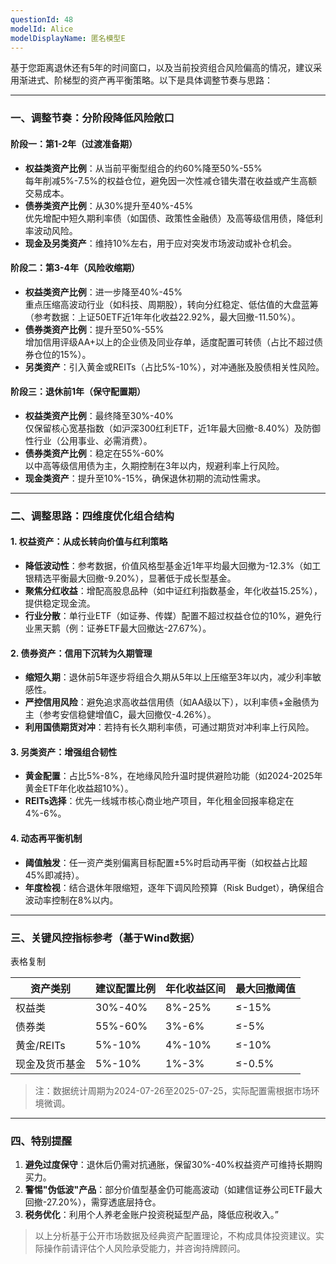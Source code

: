 ```yaml
---
questionId: 48
modelId: Alice
modelDisplayName: 匿名模型E
---
```

基于您距离退休还有5年的时间窗口，以及当前投资组合风险偏高的情况，建议采用渐进式、阶梯型的资产再平衡策略。以下是具体调整节奏与思路：

---

### **一、调整节奏：分阶段降低风险敞口**

#### **阶段一：第1-2年（过渡准备期）**

- **权益类资产比例**：从当前平衡型组合的约60%降至50%-55%  
    每年削减5%-7.5%的权益仓位，避免因一次性减仓错失潜在收益或产生高额交易成本。
- **债券类资产比例**：从30%提升至40%-45%  
    优先增配中短久期利率债（如国债、政策性金融债）及高等级信用债，降低利率波动风险。
- **现金及另类资产**：维持10%左右，用于应对突发市场波动或补仓机会。

#### **阶段二：第3-4年（风险收缩期）**

- **权益类资产比例**：进一步降至40%-45%  
    重点压缩高波动行业（如科技、周期股），转向分红稳定、低估值的大盘蓝筹（参考数据：上证50ETF近1年年化收益22.92%，最大回撤-11.50%）。
- **债券类资产比例**：提升至50%-55%  
    增加信用评级AA+以上的企业债及同业存单，适度配置可转债（占比不超过债券仓位的15%）。
- **另类资产**：引入黄金或REITs（占比5%-10%），对冲通胀及股债相关性风险。

#### **阶段三：退休前1年（保守配置期）**

- **权益类资产比例**：最终降至30%-40%  
    仅保留核心宽基指数（如沪深300红利ETF，近1年最大回撤-8.40%）及防御性行业（公用事业、必需消费）。
- **债券类资产比例**：稳定在55%-60%  
    以中高等级信用债为主，久期控制在3年以内，规避利率上行风险。
- **现金类资产**：提升至10%-15%，确保退休初期的流动性需求。

---

### **二、调整思路：四维度优化组合结构**

#### **1. 权益资产：从成长转向价值与红利策略**

- **降低波动性**：参考数据，价值风格型基金近1年平均最大回撤为-12.3%（如工银精选平衡最大回撤-9.20%），显著低于成长型基金。
- **聚焦分红收益**：增配高股息品种（如中证红利指数基金，年化收益15.25%），提供稳定现金流。
- **行业分散**：单行业ETF（如证券、传媒）配置不超过权益仓位的10%，避免行业黑天鹅（例：证券ETF最大回撤达-27.67%）。

#### **2. 债券资产：信用下沉转为久期管理**

- **缩短久期**：退休前5年逐步将组合久期从5年以上压缩至3年以内，减少利率敏感性。
- **严控信用风险**：避免追求高收益信用债（如AA级以下），以利率债+金融债为主（参考安信稳健增值C，最大回撤仅-4.26%）。
- **利用国债期货对冲**：若持有长久期利率债，可通过期货对冲利率上行风险。

#### **3. 另类资产：增强组合韧性**

- **黄金配置**：占比5%-8%，在地缘风险升温时提供避险功能（如2024-2025年黄金ETF年化收益超10%）。
- **REITs选择**：优先一线城市核心商业地产项目，年化租金回报率稳定在4%-6%。

#### **4. 动态再平衡机制**

- **阈值触发**：任一资产类别偏离目标配置±5%时启动再平衡（如权益占比超45%即减持）。
- **年度检视**：结合退休年限缩短，逐年下调风险预算（Risk Budget），确保组合波动率控制在8%以内。

---

### **三、关键风控指标参考（基于Wind数据）**

表格复制

|资产类别|建议配置比例|年化收益区间|最大回撤阈值|
|---|---|---|---|
|权益类|30%-40%|8%-25%|≤-15%|
|债券类|55%-60%|3%-6%|≤-5%|
|黄金/REITs|5%-10%|4%-10%|≤-10%|
|现金及货币基金|5%-10%|1%-3%|≤-0.5%|

> 注：数据统计周期为2024-07-26至2025-07-25，实际配置需根据市场环境微调。

---

### **四、特别提醒**

1. **避免过度保守**：退休后仍需对抗通胀，保留30%-40%权益资产可维持长期购买力。
2. **警惕"伪低波"产品**：部分价值型基金仍可能高波动（如建信证券公司ETF最大回撤-27.20%），需穿透底层持仓。
3. **税务优化**：利用个人养老金账户投资税延型产品，降低应税收入。”

> 以上分析基于公开市场数据及经典资产配置理论，不构成具体投资建议。实际操作前请评估个人风险承受能力，并咨询持牌顾问。